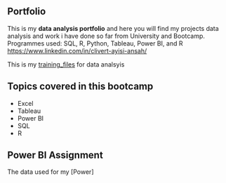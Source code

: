## Portfolio
This is my **data analysis portfolio** and here you will find  my projects data analysis and work i have done so far from University and Bootcamp.
Programmes used: SQL, R, Python, Tableau, Power BI, and R
https://www.linkedin.com/in/clivert-ayisi-ansah/


This is my [training_files](./Training_files/) for data analsyis

## Topics covered in this bootcamp
- Excel
- Tableau
- Power BI
- SQL 
- R

## Power BI Assignment
The data used for my [Power]